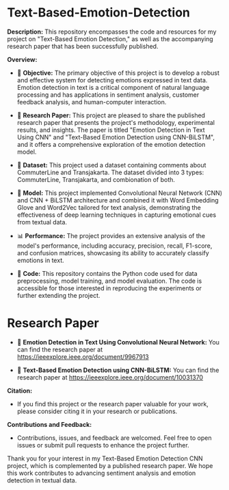 # Text-Based-Emotion-Detection

**Description:**
This repository encompasses the code and resources for my project on "Text-Based Emotion Detection," as well as the accompanying research paper that has been successfully published.

**Overview:**
- 💬 **Objective:** The primary objective of this project is to develop a robust and effective system for detecting emotions expressed in text data. Emotion detection in text is a critical component of natural language processing and has applications in sentiment analysis, customer feedback analysis, and human-computer interaction.

- 📝 **Research Paper:** This project are pleased to share the published research paper that presents the project's methodology, experimental results, and insights. The paper is titled "Emotion Detection in Text Using CNN" and "Text-Based Emotion Detection using CNN-BiLSTM", and it offers a comprehensive exploration of the emotion detection model.

- 📁 **Dataset:** This project used a dataset containing comments about CommuterLine and Transjakarta. The dataset divided into 3 types: CommuterLine, Transjakarta, and combionation of both.

- 🤖 **Model:** This project implemented Convolutional Neural Network (CNN) and CNN + BiLSTM architecture and combined it with Word Embedding Glove and Word2Vec tailored for text analysis, demonstrating the effectiveness of deep learning techniques in capturing emotional cues from textual data.

- 📊 **Performance:** The project provides an extensive analysis of the model's performance, including accuracy, precision, recall, F1-score, and confusion matrices, showcasing its ability to accurately classify emotions in text.

- 📄 **Code:** This repository contains the Python code used for data preprocessing, model training, and model evaluation. The code is accessible for those interested in reproducing the experiments or further extending the project.

# Research Paper
- 📄 **Emotion Detection in Text Using Convolutional Neural Network:** You can find the research paper at https://ieeexplore.ieee.org/document/9967913

- 📄 **Text-Based Emotion Detection using CNN-BiLSTM:** You can find the research paper at https://ieeexplore.ieee.org/document/10031370

**Citation:**
- If you find this project or the research paper valuable for your work, please consider citing it in your research or publications.

**Contributions and Feedback:**
- Contributions, issues, and feedback are welcomed. Feel free to open issues or submit pull requests to enhance the project further.

Thank you for your interest in my Text-Based Emotion Detection CNN project, which is complemented by a published research paper. We hope this work contributes to advancing sentiment analysis and emotion detection in textual data.
